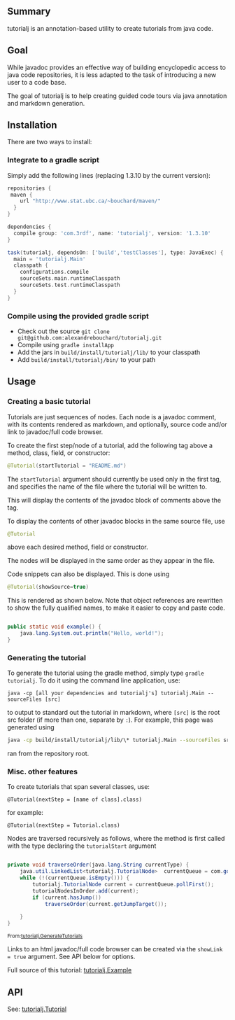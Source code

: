 <!-- File generated by tutorialj -->
Summary
-------

tutorialj is an annotation-based utility to create tutorials from java code.

Goal
----

While javadoc provides an effective way of building encyclopedic access to 
java code repositories, it is less adapted to the task of introducing a new user to a 
code base.

The goal of tutorialj is to help creating guided code tours via
java annotation and markdown generation. 

Installation
------------

There are two ways to install:

### Integrate to a gradle script

Simply add the following lines (replacing 1.3.10 by the current version):

```groovy
repositories {
 maven {
    url "http://www.stat.ubc.ca/~bouchard/maven/"
  }
}

dependencies {
  compile group: 'com.3rdf', name: 'tutorialj', version: '1.3.10'
}

task(tutorialj, dependsOn: ['build','testClasses'], type: JavaExec) {
  main = 'tutorialj.Main'
  classpath {
    configurations.compile
    sourceSets.main.runtimeClasspath
    sourceSets.test.runtimeClasspath
  }
}
```

### Compile using the provided gradle script

- Check out the source ``git clone git@github.com:alexandrebouchard/tutorialj.git``
- Compile using ``gradle installApp``
- Add the jars in  ``build/install/tutorialj/lib/`` to your classpath
- Add ``build/install/tutorialj/bin/`` to your path

Usage
-----

### Creating a basic tutorial

Tutorials are just sequences of nodes. Each node is a javadoc comment, with its
contents rendered as markdown, and optionally, source code and/or link to javadoc/full
code browser.

To create the first step/node of a tutorial, add the following tag above a 
method, class, field, or constructor:
```java
@Tutorial(startTutorial = "README.md")
```  
The ``startTutorial`` argument should currently be used only in the first tag, 
and specifies the name of the file where the tutorial will be written to.

This will display the contents of the javadoc block of comments above
the tag.



To display the contents of other javadoc blocks in the same source file, use
```java
@Tutorial
```
above each desired method, field or constructor.

The nodes will be displayed in the same order as they appear in the file.

Code snippets can also be displayed. This is done using 
```java
@Tutorial(showSource=true)
```
This is rendered as shown below. Note that object
references are rewritten to show the fully qualified names, to make it
easier to copy and paste code.


```java

public static void example() {
    java.lang.System.out.println("Hello, world!");
}
```

### Generating the tutorial

To generate the tutorial using the gradle method, simply type ``gradle tutorialj``.
To do it using the command line application, use:
```
java -cp [all your dependencies and tutorialj's] tutorialj.Main --sourceFiles [src]
``` 
to output to standard out the tutorial in markdown,
where ``[src]`` is the root src folder (if more than one, separate by ``:``). For example, this page was 
generated using
```bash
java -cp build/install/tutorialj/lib/\* tutorialj.Main --sourceFiles src/main/java/:src/test/java/
```
ran from the repository root. 

### Misc. other features

To create tutorials that span several classes, use:
```
@Tutorial(nextStep = [name of class].class)
```
for example:
```
@Tutorial(nextStep = Tutorial.class)
```



Nodes are traversed recursively as follows, where the method is
first called with the type declaring the ``tutorialStart`` argument


```java

private void traverseOrder(java.lang.String currentType) {
    java.util.LinkedList<tutorialj.TutorialNode>  currentQueue = com.google.common.base.Optional.fromNullable(nodesPerTypeName.get(currentType)).or(com.google.common.collect.Lists.<tutorialj.TutorialNode>newLinkedList());
    while (!(currentQueue.isEmpty())) {
        tutorialj.TutorialNode current = currentQueue.pollFirst();
        tutorialNodesInOrder.add(current);
        if (current.hasJump())
            traverseOrder(current.getJumpTarget());
        
    }
}
```
<sub>From:[tutorialj.GenerateTutorials](src/main/java//tutorialj/GenerateTutorials.java)</sub>

Links to an html javadoc/full code browser can be 
created via the ``showLink = true`` argument. See API below 
for options.


Full source of this tutorial: [tutorialj.Example](src/main/java//tutorialj/Example.java)

API
---


See: [tutorialj.Tutorial](src/main/java//tutorialj/Tutorial.java)


